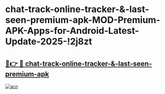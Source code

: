 # chat-track-online-tracker-&-last-seen-premium-apk-MOD-Premium-APK-Apps-for-Android-Latest-Update-2025-!2j8zt

# <h2><a href="https://u0tctv.esa.edu.pl?title=chat-track-online-tracker-&-last-seen-premium-apk&ref=2j8zt">🔗👉 🔴 chat-track-online-tracker-&-last-seen-premium-apk</a></h2>

[![acn](https://github.com/user-attachments/assets/0f9c940e-d8b0-45ae-aac7-cd30a18b3e1c)](https://u0tctv.esa.edu.pl?title=chat-track-online-tracker-&-last-seen-premium-apk&ref=2j8zt)

